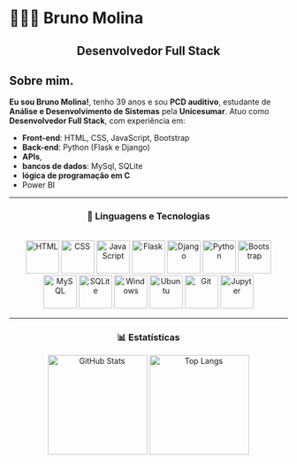 # 👨🏻‍💻 Bruno Molina

<h2 align="center">Desenvolvedor Full Stack</h2>

## Sobre mim.

**Eu sou Bruno Molina!**, tenho 39 anos e sou **PCD auditivo**, estudante de **Análise e Desenvolvimento de Sistemas** pela **Unicesumar**.
Atuo como <strong>Desenvolvedor Full Stack</strong>, com experiência em:


- **Front-end**: HTML, CSS, JavaScript, Bootstrap 
- **Back-end**: Python (Flask e Django)
- **APIs**,
- **bancos de dados**: MySql, SQLite
- **lógica de programação em C**
- Power BI

---

<h3 align="center">🤖 Linguagens e Tecnologias</h3>


<div style="display: inline_block" align="center"><br>
  <img alt="HTML" title="HTML" width="60px" src="https://cdn.jsdelivr.net/gh/devicons/devicon@latest/icons/html5/html5-original.svg" />
  <img alt="CSS" title="CSS" width="60px" src="https://cdn.jsdelivr.net/gh/devicons/devicon@latest/icons/css3/css3-original.svg" />
  <img alt="JavaScript" title="JavaScript" width="60px" src="https://cdn.jsdelivr.net/gh/devicons/devicon@latest/icons/javascript/javascript-original.svg" />
  <img alt="Flask" title="Flask" width="60px" src="https://cdn.jsdelivr.net/gh/devicons/devicon@latest/icons/flask/flask-original.svg" />
  <img alt="Django" title="Django" width="60px" src="https://cdn.jsdelivr.net/gh/devicons/devicon@latest/icons/django/django-plain.svg" />
  <img alt="Python" title="Python" width="60px" src="https://cdn.jsdelivr.net/gh/devicons/devicon@latest/icons/python/python-original.svg" />
  <img alt="Bootstrap" title="Bootstrap" width="60px" src="https://cdn.jsdelivr.net/gh/devicons/devicon@latest/icons/bootstrap/bootstrap-original.svg" />
  <img alt="MySQL" title="MySQL" width="60px" src="https://cdn.jsdelivr.net/gh/devicons/devicon@latest/icons/mysql/mysql-original.svg" />
  <img alt="SQLite" title="SQLite" width="60px" src="https://cdn.jsdelivr.net/gh/devicons/devicon@latest/icons/sqlite/sqlite-original.svg" />
  <img alt="Windows" title="Windows" width="60px" src="https://cdn.jsdelivr.net/gh/devicons/devicon@latest/icons/windows8/windows8-original.svg" />
  <img alt="Ubuntu" title="Ubuntu" width="60px" src="https://cdn.jsdelivr.net/gh/devicons/devicon@latest/icons/ubuntu/ubuntu-plain.svg" />
  <img alt="Git" title="Git" width="60px" src="https://cdn.jsdelivr.net/gh/devicons/devicon@latest/icons/git/git-original.svg" />
  <img alt="Jupyter" title="Jupyter Notebook" width="60px" src="https://cdn.jsdelivr.net/gh/devicons/devicon@latest/icons/jupyter/jupyter-original.svg" />
  </div>

---

<h3 align="center">📊 Estatísticas</h3>

<div align="center">
  <img alt="GitHub Stats" height="180" src="https://github-readme-stats.vercel.app/api?username=brumab&show_icons=true&theme=tokyonight&include_all_commits=true&locale=pt-br" />
  <img alt="Top Langs" height="180" src="https://github-readme-stats.vercel.app/api/top-langs/?username=brumab&theme=tokyonight&layout=compact&custom_title=Tecnologias&langs_count=9" />
</div>



